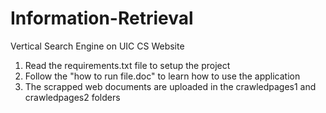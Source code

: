 # Information-Retrieval
Vertical Search Engine on UIC CS Website
1) Read the requirements.txt file to setup the project
2) Follow the "how to run file.doc" to learn how to use the application
3) The scrapped web documents are uploaded in the crawledpages1 and crawledpages2 folders
